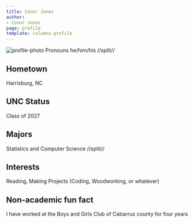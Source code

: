 ```yaml
---
title: Conor Jones
author:
- Conor Jones
page: profile
template: columns-profile
---
```


![profile-photo](../../../static/profile-photos/conjon.jpg)
 Pronouns
he/him/his
//split//

## Hometown
Harrisburg, NC

## UNC Status
Class of 2027

## Majors
Statistics and Computer Science
//split//

## Interests
Reading, Making Projects (Coding, Woodworking, or whatever)

## Non-academic fun fact
I have worked at the Boys and Girls Club of Cabarrus county for four years
